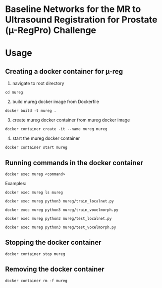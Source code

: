 # Baseline Networks for the MR to Ultrasound Registration for Prostate (µ-RegPro) Challenge

# Usage

## Creating a docker container for µ-reg

1) navigate to root directory
  ```
  cd mureg
  ```

2) build mureg docker image from Dockerfile
```
docker build -t mureg .
```

3) create mureg docker container from mureg docker image
```
docker container create -it --name mureg mureg
```

4) start the mureg docker container
```
docker container start mureg
```


## Running commands in the docker container

```
docker exec mureg <command>
```
Examples:
```
docker exec mureg ls mureg
```
```
docker exec mureg python3 mureg/train_localnet.py
```
```
docker exec mureg python3 mureg/train_voxelmorph.py
```
```
docker exec mureg python3 mureg/test_localnet.py
```
```
docker exec mureg python3 mureg/test_voxelmorph.py
```


## Stopping the docker container

```
docker container stop mureg
```

## Removing the docker container
```
docker container rm -f mureg
```
